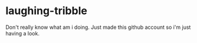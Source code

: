 # laughing-tribble
Don't really know what am i doing. Just made this github account so i'm just having a look. 
